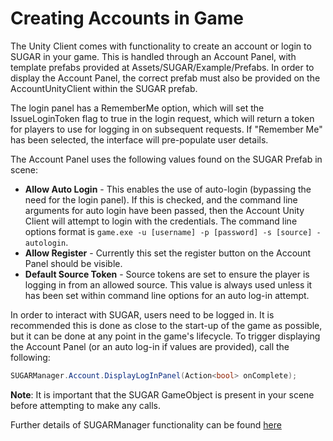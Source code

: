# Creating Accounts in Game
The Unity Client comes with functionality to create an account or login to SUGAR in your game. This is handled through an Account Panel, with template prefabs provided at Assets/SUGAR/Example/Prefabs. In order to display the Account Panel, the correct prefab must also be provided on the AccountUnityClient within the SUGAR prefab.

The login panel has a RememberMe option, which will set the IssueLoginToken flag to true in the login request, which will return a token for players to use for logging in on subsequent requests. If "Remember Me" has been selected, the interface will pre-populate user details.

The Account Panel uses the following values found on the SUGAR Prefab in scene:
- **Allow Auto Login** - This enables the use of auto-login (bypassing the need for the login panel). If this is checked, and the command line arguments for auto login have been passed, then the Account Unity Client will attempt to login with the credentials. The command line options format is ``game.exe -u [username] -p [password] -s [source] -autologin``.
- **Allow Register** - Currently this set the register button on the Account Panel should be visible. 
- **Default Source Token** - Source tokens are set to ensure the player is logging in from an allowed source. This value is always used unless it has been set within command line options for an auto log-in attempt.

In order to interact with SUGAR, users need to be logged in. It is recommended this is done as close to the start-up of the game as possible, but it can be done at any point in the game's lifecycle. To trigger displaying the Account Panel (or an auto log-in if values are provided), call the following:

``` c#
SUGARManager.Account.DisplayLogInPanel(Action<bool> onComplete);
```
**Note**: It is important that the SUGAR GameObject is present in your scene before attempting to make any calls.

Further details of SUGARManager functionality can be found [here](sugarmanager.md)